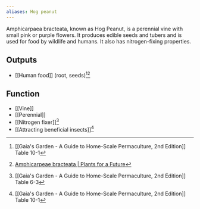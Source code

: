 ```yaml
---
aliases: Hog peanut
---
```

Amphicarpaea bracteata, known as Hog Peanut, is a perennial vine with small pink or purple flowers. It produces edible seeds and tubers and is used for food by wildlife and humans. It also has nitrogen-fixing properties.
## Outputs
- [[Human food]] (root, seeds)[^2][^3]
## Function
- [[Vine]]
- [[Perennial]]
- [[Nitrogen fixer]][^1]
- [[Attracting beneficial insects]][^2]

[^1]: [[Gaia's Garden - A Guide to Home-Scale Permaculture, 2nd Edition]] Table 6-3
[^2]: [[Gaia's Garden - A Guide to Home-Scale Permaculture, 2nd Edition]] Table 10-1
[^3]: [Amphicarpeae bracteata | Plants for a Future](https://pfaf.org/user/Plant.aspx?LatinName=Amphicarpaea+bracteata)